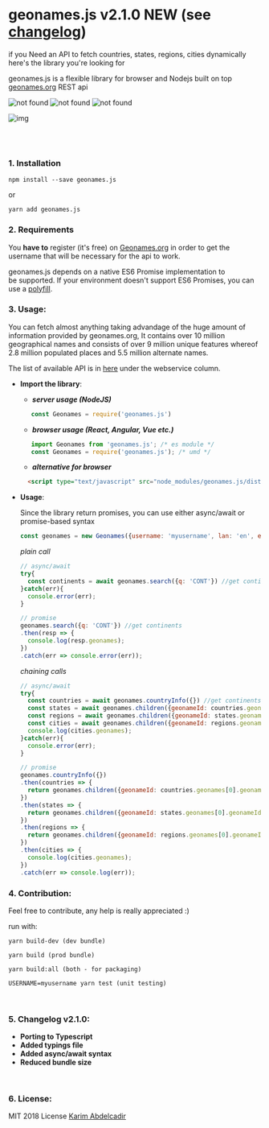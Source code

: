 # geonames.js v2.1.0 NEW (see [changelog](#5-changelog-v210))
if you Need an API to fetch countries, states, regions, cities dynamically here's the library you're looking for

geonames.js is a flexible library for browser and Nodejs 
built on top <a href="http://www.geonames.org/" target="_blank">geonames.org<a> REST api

<img src="https://travis-ci.org/kinotto/geonames.js.svg?branch=master" alt="not found" style="display:inline" /> <img src="https://david-dm.org/kinotto/geonames.js.svg" alt="not found" style="display:inline" /> <img src="http://img.badgesize.io/kinotto/geonames.js/master/dist/geonames.min.js?max=100000&softmax=200000" alt="not found" />


![img](https://thumbs.gfycat.com/LegitimateSlushyHydra-max-14mb.gif)


<br/> <br/>


### 1. Installation

 `npm install --save geonames.js`
 
 or
 
 `yarn add geonames.js`


### 2. Requirements
You **have to** register (it's free) on <a href="http://www.geonames.org/login">Geonames.org</a>
in order to get the username that will be necessary for the api to work.

geonames.js depends on a native ES6 Promise implementation to be supported. If your environment doesn't support ES6 Promises, you can use a <a href="https://github.com/stefanpenner/es6-promise">polyfill</a>.

### 3. Usage:


You can fetch almost anything taking advandage of the huge amount of information provided by geonames.org, It contains over 10 million geographical names and consists of over 9 million unique features whereof 2.8 million populated places and 5.5 million alternate names.

The list of available API is in <a href="http://www.geonames.org/export/ws-overview.html">here</a> under the webservice column.

- **Import the library**:
   - ***server usage (NodeJS)***
    ```javascript
       const Geonames = require('geonames.js')
    ```
   - ***browser usage (React, Angular, Vue etc.)***
    ```javascript
       import Geonames from 'geonames.js'; /* es module */
       const Geonames = require('geonames.js'); /* umd */
    ```
   - ***alternative for browser***
    ```html
      <script type="text/javascript" src="node_modules/geonames.js/dist/geonames.min.js"></script>
    ```
     
  
- **Usage**:

  Since the library return promises, you can use either async/await or promise-based syntax
  
  ```javascript
  const geonames = new Geonames({username: 'myusername', lan: 'en', encoding: 'JSON'});
  ```

  _plain call_
  ```javascript
  // async/await
  try{
    const continents = await geonames.search({q: 'CONT'}) //get continents
  }catch(err){
    console.error(err);
  }
  
  // promise
  geonames.search({q: 'CONT'}) //get continents
  .then(resp => {
    console.log(resp.geonames);
  })
  .catch(err => console.error(err));
  ```
  
  _chaining calls_
  ```javascript 
  // async/await
  try{
    const countries = await geonames.countryInfo({}) //get continents
    const states = await geonames.children({geonameId: countries.geonames[0].geonameId})
    const regions = await geonames.children({geonameId: states.geonames[0].geonameId});
    const cities = await geonames.children({geonameId: regions.geonames[0].geonameId});
    console.log(cities.geonames);
  }catch(err){
    console.error(err);
  }

  // promise
  geonames.countryInfo({}) 
  .then(countries => {
    return geonames.children({geonameId: countries.geonames[0].geonameId})
  })
  .then(states => {
    return geonames.children({geonameId: states.geonames[0].geonameId});
  })
  .then(regions => {
    return geonames.children({geonameId: regions.geonames[0].geonameId});
  })
  .then(cities => {
    console.log(cities.geonames);
  })
  .catch(err => console.log(err));
  ```



### 4. Contribution:
Feel free to contribute, any help is really appreciated :)


run with:

`yarn build-dev (dev bundle)`

`yarn build (prod bundle)`

`yarn build:all (both - for packaging)`

`USERNAME=myusername yarn test (unit testing)`

<br/>

### 5. Changelog v2.1.0:
- **Porting to Typescript**
- **Added typings file**
- **Added async/await syntax**
- **Reduced bundle size**

<br/>

### 6. License:
MIT 2018 License <a href="https://github.com/kinotto">Karim Abdelcadir</a>
